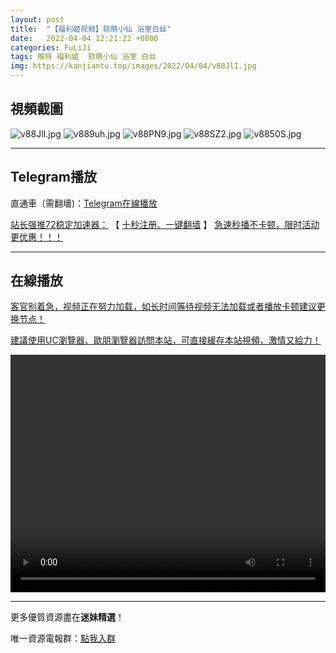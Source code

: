 ```yaml
---
layout: post
title:  "【福利姬视频】软萌小仙 浴室白丝"
date:   2022-04-04 12:21:22 +0800
categories: FuLiJi
tags: 推特 福利姬  软萌小仙 浴室 白丝
img: https://kanjiantu.top/images/2022/04/04/v88JlI.jpg
---
```



## 視頻截圖

![v88JlI.jpg](https://kanjiantu.top/images/2022/04/04/v88JlI.jpg)
![v889uh.jpg](https://kanjiantu.top/images/2022/04/04/v889uh.jpg)
![v88PN9.jpg](https://kanjiantu.top/images/2022/04/04/v88PN9.jpg)
![v88SZ2.jpg](https://kanjiantu.top/images/2022/04/04/v88SZ2.jpg)
![v8850S.jpg](https://kanjiantu.top/images/2022/04/04/v8850S.jpg)

* * *
## Telegram播放

直通車（需翻墻)：[Telegram在線播放](https://t.me/mimeijingxuan/445)

<u>站长强推72稳定加速器：</u> 【 [十秒注册、一键翻墙](https://72vpn.xyz/#/register?code=mimei) 】
<u>  急速秒播不卡顿，限时活动更优惠！！！</u>
* * *
## 在線播放
<u>客官别着急，视频正在努力加载，如长时间等待视频无法加载或者播放卡顿建议更换节点！</u>

<u>建議使用UC瀏覽器、歐朋瀏覽器訪問本站，可直接緩存本站視頻，激情又給力！</u>
<center><video src="https://cdn.publer.io/uploads/videos/624a741cdb27970eb8dc52c7/478a7ad9a448c802c17e92f5dffba4c3.mp4" width="100%" height="380px" controls="controls"></video></center>

* * *
更多優質資源盡在**迷妹精選**！

唯一資源電報群：[點我入群](https://t.me/mimeijingxuan)


